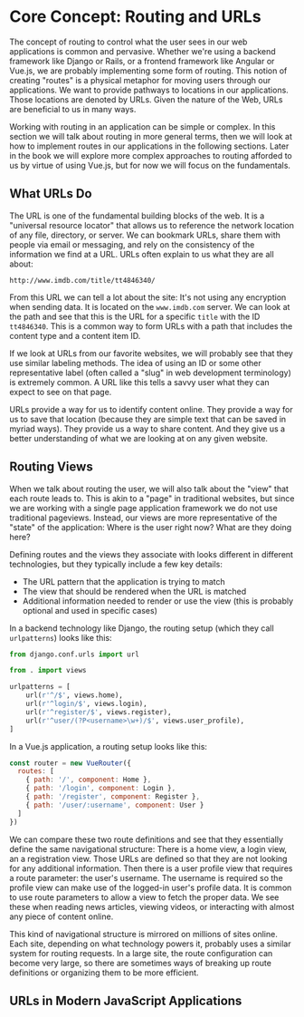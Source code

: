 # Core Concept: Routing and URLs
The concept of routing to control what the user sees in our web applications is common and pervasive. Whether we're using a backend framework like Django or Rails, or a frontend framework like Angular or Vue.js, we are probably implementing some form of routing. This notion of creating "routes" is a physical metaphor for moving users through our applications. We want to provide pathways to locations in our applications. Those locations are denoted by URLs. Given the nature of the Web, URLs are beneficial to us in many ways.

Working with routing in an application can be simple or complex. In this section we will talk about routing in more general terms, then we will look at how to implement routes in our applications in the following sections. Later in the book we will explore more complex approaches to routing afforded to us by virtue of using Vue.js, but for now we will focus on the fundamentals.

## What URLs Do
The URL is one of the fundamental building blocks of the web. It is a "universal resource locator" that allows us to reference the network location of any file, directory, or server. We can bookmark URLs, share them with people via email or messaging, and rely on the consistency of the information we find at a URL. URLs often explain to us what they are all about:

```
http://www.imdb.com/title/tt4846340/
```

From this URL we can tell a lot about the site: It's not using any encryption when sending data. It is located on the `www.imdb.com` server. We can look at the path and see that this is the URL for a specific `title` with the ID `tt4846340`. This is a common way to form URLs with a path that includes the content type and a content item ID. 

If we look at URLs from our favorite websites, we will probably see that they use similar labeling methods. The idea of using an ID or some other representative label (often called a "slug" in web development terminology) is extremely common. A URL like this tells a savvy user what they can expect to see on that page.

URLs provide a way for us to identify content online. They provide a way for us to save that location (because they are simple text that can be saved in myriad ways). They provide us a way to share content. And they give us a better understanding of what we are looking at on any given website. 

## Routing Views
When we talk about routing the user, we will also talk about the "view" that each route leads to. This is akin to a "page" in traditional websites, but since we are working with a single page application framework we do not use traditional pageviews. Instead, our views are more representative of the "state" of the application: Where is the user right now? What are they doing here?

Defining routes and the views they associate with looks different in different technologies, but they typically include a few key details:

* The URL pattern that the application is trying to match
* The view that should be rendered when the URL is matched
* Additional information needed to render or use the view (this is probably optional and used in specific cases)

In a backend technology like Django, the routing setup (which they call `urlpatterns`) looks like this:

```python
from django.conf.urls import url

from . import views

urlpatterns = [
    url(r'^/$', views.home),
    url(r'^login/$', views.login),
    url(r'^register/$', views.register),
    url(r'^user/(?P<username>\w+)/$', views.user_profile),
]
```
In a Vue.js application, a routing setup looks like this:

```js
const router = new VueRouter({
  routes: [
    { path: '/', component: Home },
    { path: '/login', component: Login },
    { path: '/register', component: Register },
    { path: '/user/:username', component: User }
  ]
})
```

We can compare these two route definitions and see that they essentially define the same navigational structure: There is a home view, a login view, an a registration view. Those URLs are defined so that they are not looking for any additional information. Then there is a user profile view that requires a route parameter: the user's username. The username is required so the profile view can make use of the logged-in user's profile data. It is common to use route parameters to allow a view to fetch the proper data. We see these when reading news articles, viewing videos, or interacting with almost any piece of content online.

This kind of navigational structure is mirrored on millions of sites online. Each site, depending on what technology powers it, probably uses a similar system for routing requests. In a large site, the route configuration can become very large, so there are sometimes ways of breaking up route definitions or organizing them to be more efficient. 

## URLs in Modern JavaScript Applications





